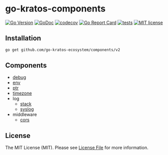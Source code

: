 # go-kratos-components

[![Go Version](https://badgen.net/github/release/go-packagist/go-kratos-components/stable)](https://github.com/go-packagist/go-kratos-components/releases)
[![GoDoc](https://pkg.go.dev/badge/github.com/go-packagist/go-kratos-components)](https://pkg.go.dev/github.com/go-packagist/go-kratos-components)
[![codecov](https://codecov.io/gh/go-packagist/go-kratos-components/branch/1.x/graph/badge.svg?token=5TWGQ9DIRU)](https://codecov.io/gh/go-packagist/go-kratos-components)
[![Go Report Card](https://goreportcard.com/badge/github.com/go-packagist/go-kratos-components)](https://goreportcard.com/report/github.com/go-packagist/go-kratos-components)
[![tests](https://github.com/go-packagist/go-kratos-components/actions/workflows/go.yml/badge.svg)](https://github.com/go-packagist/go-kratos-components/actions/workflows/go.yml)
[![MIT license](https://img.shields.io/badge/license-MIT-brightgreen.svg)](https://opensource.org/licenses/MIT)

## Installation

```bash
go get github.com/go-kratos-ecosystem/components/v2
```

## Components

- [debug](debug)
- [env](env)
- [ptr](ptr)
- [timezone](timezone)
- log
  - [stack](log/stack)
  - [syslog](log/syslog)
- middleware
  - [cors](middleware/cors)

## License

The MIT License (MIT). Please see [License File](LICENSE) for more information.
